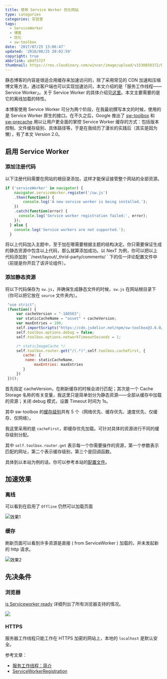 ```yaml
---
title: 使用 Service Worker 优化网站
type: categories
categories: 实验室
tags:
  - ServiceWorker
  - 博客
  - 优化
  - sw-toolbox
date: '2017/07/25 13:06:47'
updated: '2018/08/25 20:02:59'
copyright: true
abbrlink: a0df572f
thumbnail: https://res.cloudinary.com/wincer/image/upload/v1530858372/blog/sw_optimize/cover.png 
---
```


静态博客的内容是很适合用缓存来加速访问的，除了采用常见的 CDN 加速和压缩博文等方法，通过客户端也可以实现加速访问，本文介绍的是「服务工作线程—— Service Worker」。关于 Service Worker 的具体介绍见[这里](https://developers.google.com/web/fundamentals/getting-started/primers/service-workers)。本文主要需要的是它的离线加载的特性。

<!-- more -->

本博客使用 Service Worker 可分为两个阶段，在我最初撰写本文的时候，使用的是 Service Worker 原生的接口。在不久之后，Google 推出了 [sw-toolbox](https://github.com/GoogleChromeLabs/sw-toolbox) 和 [sw-precache](https://github.com/GoogleChromeLabs/sw-precache) 用以让用户更全面的掌控 Service Worker 缓存的方式：包括版本控制、文件缓存级别、具体路径等，于是在我经历了漫长的实践后（其实是因为懒），有了本文 Version 2.0。

## 启用 Service Worker

### 添加注册代码

以下注册代码需要在网站的根目录添加，这样才能保证接管整个网站的全部资源。

```javascript
if ('serviceWorker' in navigator) {
    navigator.serviceWorker.register('/sw.js')
    .then(function() {
        console.log('A new service worker is being installed.');
    })
    .catch(function(error) {
      console.log('Service worker registration failed:', error);
    });
  } else {
    console.log('Service workers are not supported.');
  }
```

将以上代码加入主题中，至于加在哪需要根据主题的结构决定。你只需要保证生成的静态资源中包含以上代码，那么就算添加成功。以 NexT 为例，你可以把以上代码添加到 ``/next/layout/_thrid-party/comments/ ` 下的任一评论配置文件中（前提是你开启了该评论组件）。

### 添加静态资源

将以下代码保存为 `sw.js`，并确保生成静态文件的时候，`sw.js` 在网站根目录下（你可以把它放在 `source` 文件夹内）。

```javascript
 "use strict";
 (function() {
     var cacheVersion = "-180503";
     var staticCacheName = "asset" + cacheVersion;
     var maxEntries = 100;
     self.importScripts("https://cdn.jsdelivr.net/npm/sw-toolbox@3.6.0/sw-toolbox.js");
     self.toolbox.options.debug = false;
     self.toolbox.options.networkTimeoutSeconds = 1;

     /* staticImageCache */
     self.toolbox.router.get("/(.*)",self.toolbox.cacheFirst, {
     	cache: {
     	 name: staticCacheName,
             maxEntries: maxEntries
     	}
     })
 })();
```

首先指定 cacheVersion，在刷新缓存的时候会进行匹配；其次是一个 Cache Storage 名称的有关变量，我这里只是简单划分为静态资源——全部从缓存中加载的资源；关闭 debug 模式，设置 Timeout 时间为 1s。

其中 sw-toolbox 的[缓存级别](https://github.com/GoogleChromeLabs/sw-toolbox/blob/master/docs/api.md#handlers)共有 5 个（网络优先、缓存优先、速度优先、仅缓存、仅网络）。

我这里采用的是 `cacheFirst`，即缓存优先加载。可针对具体的资源进行不同的缓存级别分配。

其中 `self.toolbox.router.get` 表示每一个你需要操作的资源，第一个参数表示匹配的网址，第二个表示缓存级别，第三个是回调函数。

具体到以本站为例的话，你可以参考本站的[配置文件](https://github.com/WincerChan/MyBlog/blob/hexo/source/sw.js)。

## 加速效果

### 离线

可以看到在启用了 `Offline` 仍然可以加载页面

![效果1](https://res.cloudinary.com/wincer/image/upload/v1530862392/blog/sw_optimize/pic1.gif)



### 缓存 

刷新页面可以看到许多资源是直接 ( from ServiceWorker ) 加载的，并未发起新的 http 请求。

![效果2](https://res.cloudinary.com/wincer/image/upload/v1530862438/blog/sw_optimize/pic2.gif)

## 先决条件

### 浏览器

 [is Serviceworker ready](https://jakearchibald.github.io/isserviceworkerready/) 详细列出了所有浏览器支持的情况。

![](https://res.cloudinary.com/wincer/image/upload/v1530862459/blog/sw_optimize/broswer_support.png)

### HTTPS

服务器工作线程只能工作在 HTTPS 加密的网站上，本地的 `localhost` 是默认安全。

参考文章：

- [服务工作线程：简介](https://developer.google.com/web/fundamentals/getting-started/primers/service-workers)
- [ServiceWorkerRegistration](https://developer.mozilla.org/en-US/docs/Web/API/ServiceWorkerRegistration)
